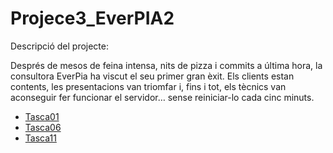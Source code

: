# Projece3_EverPIA2
Descripció del projecte: 

Després de mesos de feina intensa, nits de pizza i commits a última hora, la consultora EverPia ha viscut el seu primer gran èxit. Els clients estan contents, les presentacions van triomfar i, fins i tot, els tècnics van aconseguir fer funcionar el servidor… sense reiniciar-lo cada cinc minuts.

  - [Tasca01](Tasca01)
  - [Tasca06](Tasca06)
  - [Tasca11](Tasca11)
